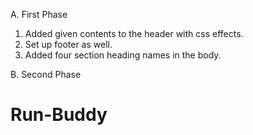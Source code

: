 A. First Phase
1. Added given contents to the header with css effects.
2. Set up footer as well.
3. Added four section heading names in the body.

B. Second Phase
# Run-Buddy
